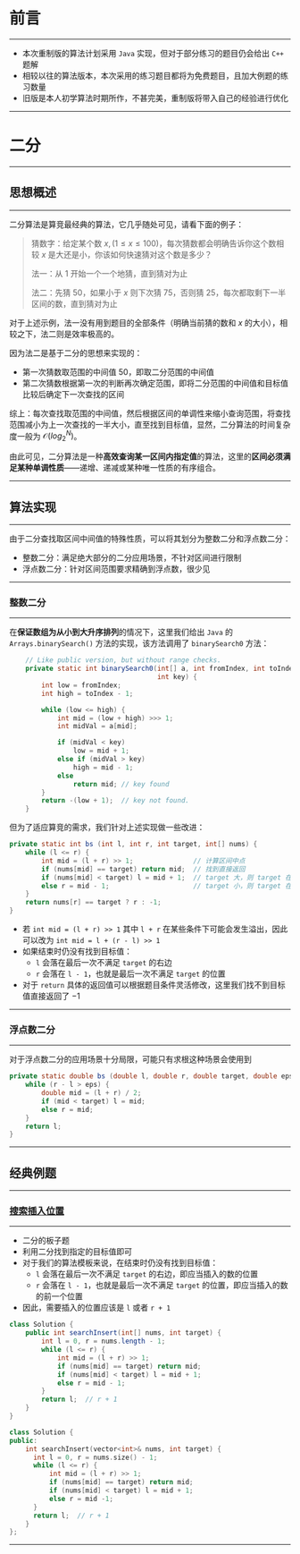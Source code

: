 # 前言

****

- 本次重制版的算法计划采用 `Java`  实现，但对于部分练习的题目仍会给出 `C++` 题解
- 相较以往的算法版本，本次采用的练习题目都将为免费题目，且加大例题的练习数量
- 旧版是本人初学算法时期所作，不甚完美，重制版将带入自己的经验进行优化

****

# 二分

****

## 思想概述

****

二分算法是算竞最经典的算法，它几乎随处可见，请看下面的例子：

> 猜数字：给定某个数 $x, (1 \le x \le 100)$，每次猜数都会明确告诉你这个数相较 $x$ 是大还是小，你该如何快速猜对这个数是多少？
>
> 法一：从 $1$ 开始一个一个地猜，直到猜对为止
>
> 法二：先猜 $50$，如果小于 $x$ 则下次猜 $75$，否则猜 $25$，每次都取剩下一半区间的数，直到猜对为止

对于上述示例，法一没有用到题目的全部条件（明确当前猜的数和 $x$ 的大小），相较之下，法二则是效率极高的。

因为法二是基于二分的思想来实现的：

- 第一次猜数取范围的中间值 $50$，即取二分范围的中间值
- 第二次猜数根据第一次的判断再次确定范围，即将二分范围的中间值和目标值比较后确定下一次查找的区间

综上：每次查找取范围的中间值，然后根据区间的单调性来缩小查询范围，将查找范围减小为上一次查找的一半大小，直至找到目标值，显然，二分算法的时间复杂度一般为 $\mathcal{O}(log_2^N)$。

由此可见，二分算法是一种**高效查询某一区间内指定值**的算法，这里的**区间必须满足某种单调性质**——递增、递减或某种唯一性质的有序组合。

****

## 算法实现

****

由于二分查找取区间中间值的特殊性质，可以将其划分为整数二分和浮点数二分：

- 整数二分：满足绝大部分的二分应用场景，不针对区间进行限制
- 浮点数二分：针对区间范围要求精确到浮点数，很少见

****

### 整数二分

****

在**保证数组为从小到大升序排列**的情况下，这里我们给出 `Java` 的 `Arrays.binarySearch()` 方法的实现，该方法调用了 `binarySearch0` 方法：

```java
    // Like public version, but without range checks.
    private static int binarySearch0(int[] a, int fromIndex, int toIndex,
                                     int key) {
        int low = fromIndex;
        int high = toIndex - 1;

        while (low <= high) {
            int mid = (low + high) >>> 1;
            int midVal = a[mid];

            if (midVal < key)
                low = mid + 1;
            else if (midVal > key)
                high = mid - 1;
            else
                return mid; // key found
        }
        return -(low + 1);  // key not found.
    }
```

但为了适应算竞的需求，我们针对上述实现做一些改进：

```java
private static int bs (int l, int r, int target, int[] nums) {
	while (l <= r) {
        int mid = (l + r) >> 1;               // 计算区间中点
    	if (nums[mid] == target) return mid;  // 找到直接返回
    	if (nums[mid] < target) l = mid + 1;  // target 大，则 target 在左半部分，二分区间的左端点 l 要向右更新
    	else r = mid - 1;                     // target 小，则 target 在右半部分，二分区间的右端点 r 要向左更新
    }
    return nums[r] == target ? r : -1;
} 
```

- 若 `int mid = (l + r) >> 1` 其中 `l + r` 在某些条件下可能会发生溢出，因此可以改为 `int mid = l + (r - l) >> 1`
- 如果结束时仍没有找到目标值：
  - `l` 会落在最后一次不满足 `target` 的右边
  - `r` 会落在 `l - 1`，也就是最后一次不满足 `target` 的位置
- 对于 `return` 具体的返回值可以根据题目条件灵活修改，这里我们找不到目标值直接返回了 $-1$

****

### 浮点数二分

****

对于浮点数二分的应用场景十分局限，可能只有求根这种场景会使用到

```java
private static double bs (double l, double r, double target, double eps) {
    while (r - l > eps) {
        double mid = (l + r) / 2;
        if (mid < target) l = mid;
        else r = mid;
    }
    return l;
}
```

****

## 经典例题

****

### [搜索插入位置](https://leetcode.cn/problems/search-insert-position/)

****

- 二分的板子题
- 利用二分找到指定的目标值即可
- 对于我们的算法模板来说，在结束时仍没有找到目标值：
  - `l` 会落在最后一次不满足 `target` 的右边，即应当插入的数的位置
  - `r` 会落在 `l - 1`，也就是最后一次不满足 `target` 的位置，即应当插入的数的前一个位置
- 因此，需要插入的位置应该是 `l` 或者 `r + 1`

```java
class Solution {
    public int searchInsert(int[] nums, int target) {
        int l = 0, r = nums.length - 1;
        while (l <= r) {
            int mid = (l + r) >> 1;
            if (nums[mid] == target) return mid;
            if (nums[mid] < target) l = mid + 1;
            else r = mid - 1;
        }
        return l;  // r + 1
    }
}
```

```cpp
class Solution {
public:
    int searchInsert(vector<int>& nums, int target) {
      int l = 0, r = nums.size() - 1;
      while (l <= r) {
          int mid = (l + r) >> 1;
          if (nums[mid] == target) return mid;
          if (nums[mid] < target) l = mid + 1;
          else r = mid -1;
      }
      return l;  // r + 1
    }
};
```

****
